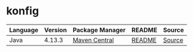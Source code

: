 # konfig

|Language|Version|Package Manager|README|Source|
|-|-|-|-|-|
|Java|4.13.3|[Maven Central](https://central.sonatype.com/artifact/com.konfigthis/snaptrade-java-sdk/4.13.3)|[README](https://github.com/konfig-dev/konfig/tree/HEAD/sdks/java#readme)|[Source](https://github.com/konfig-dev/konfig/tree/HEAD/sdks/java)|